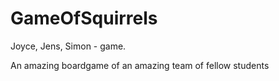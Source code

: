 # GameOfSquirrels
Joyce, Jens, Simon - game.


An amazing boardgame of an amazing team of fellow students
